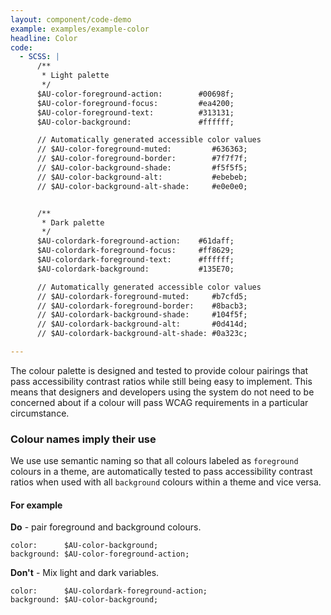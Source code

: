 ```yaml
---
layout: component/code-demo
example: examples/example-color
headline: Color
code:
  - SCSS: |
      /**
       * Light palette
       */
      $AU-color-foreground-action:        #00698f;
      $AU-color-foreground-focus:         #ea4200;
      $AU-color-foreground-text:          #313131;
      $AU-color-background:               #ffffff;

      // Automatically generated accessible color values
      // $AU-color-foreground-muted:         #636363;
      // $AU-color-foreground-border:        #7f7f7f;
      // $AU-color-background-shade:         #f5f5f5;
      // $AU-color-background-alt:           #ebebeb;
      // $AU-color-background-alt-shade:     #e0e0e0;


      /**
       * Dark palette
       */
      $AU-colordark-foreground-action:    #61daff;
      $AU-colordark-foreground-focus:     #ff8629;
      $AU-colordark-foreground-text:      #ffffff;
      $AU-colordark-background:           #135E70;

      // Automatically generated accessible color values
      // $AU-colordark-foreground-muted:     #b7cfd5;
      // $AU-colordark-foreground-border:    #8bacb3;
      // $AU-colordark-background-shade:     #104f5f;
      // $AU-colordark-background-alt:       #0d414d;
      // $AU-colordark-background-alt-shade: #0a323c;

---
```


The colour palette is designed and tested to provide colour pairings that pass accessibility contrast ratios while still being easy to implement. This means that designers and developers using the system do not need to be concerned about if a colour will pass WCAG requirements  in a particular circumstance.

### Colour names imply their use

We use use semantic naming so that all colours labeled as `foreground` colours in a theme, are automatically tested to pass accessibility contrast ratios when used with all `background` colours within a theme and vice versa.

#### For example

**Do** - pair foreground and background colours.
```
color:      $AU-color-background;
background: $AU-color-foreground-action;
```

**Don't** - Mix light and dark variables.
```
color:      $AU-colordark-foreground-action;
background: $AU-color-background;
```
